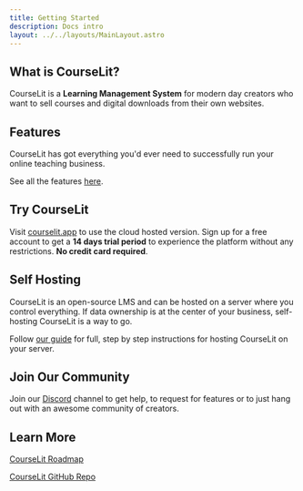```yaml
---
title: Getting Started
description: Docs intro
layout: ../../layouts/MainLayout.astro
---
```


## What is CourseLit?

CourseLit is a **Learning Management System** for modern day creators who want to sell courses and digital downloads from their own websites.

## Features

CourseLit has got everything you'd ever need to successfully run your online teaching business.

See all the features [here](/en/features).

## Try CourseLit

Visit <a href="https://courselit.app" target="_blank">courselit.app</a> to use the cloud hosted version. Sign up for a free account to get a **14 days trial period** to experience the platform without any restrictions. **No credit card required**.

## Self Hosting

CourseLit is an open-source LMS and can be hosted on a server where you control everything. If data ownership is at the center of your business, self-hosting CourseLit is a way to go.

Follow [our guide](/en/self-hosting/introduction) for full, step by step instructions for hosting CourseLit on your server.

## Join Our Community

Join our [Discord](https://discord.com/invite/GR4bQsN) channel to get help, to request for features or to just hang out with an awesome community of creators.

## Learn More

<a href="https://honey-oviraptor-4b7.notion.site/4a82d434ff2e485c8eb4b22f13252fef?v=9873e6e4812c420ab6a5cd81eca11356" target="_blank">CourseLit Roadmap</a>

<a href="https://github.com/codelitdev/courselit" target="_blank">CourseLit GitHub Repo</a>
